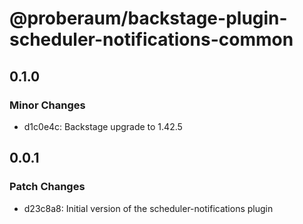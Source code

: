 # @proberaum/backstage-plugin-scheduler-notifications-common

## 0.1.0

### Minor Changes

- d1c0e4c: Backstage upgrade to 1.42.5

## 0.0.1

### Patch Changes

- d23c8a8: Initial version of the scheduler-notifications plugin
